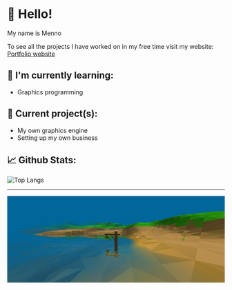 # 👋 Hello!

My name is Menno

To see all the projects I have worked on in my free time visit my website:
[Portfolio website](https://m-e-n-n-o.github.io)

## 🌱 I'm currently learning:
- Graphics programming


## 👷 Current project(s):
- My own graphics engine
- Setting up my own business


## 📈 Github Stats:
![Top Langs](https://github-readme-stats.vercel.app/api/top-langs/?username=M-e-n-n-o&layout=compact&theme=vision-friendly-dark)

---
[![Water](ja.png)](https://github.com/M-e-n-n-o/3DGame)
